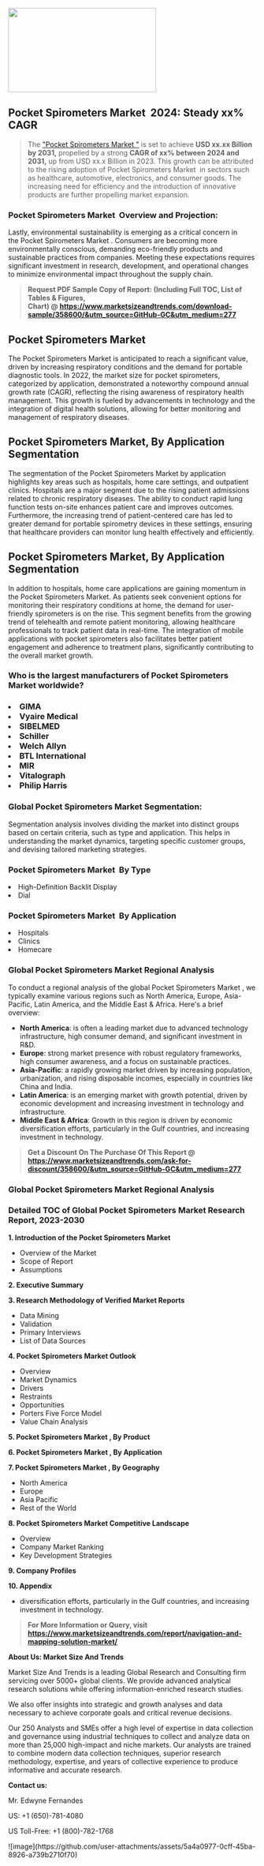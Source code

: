 <p><img class="alignnone size-medium wp-image-20088" src="https://ffe5etoiles.com/wp-content/uploads/2024/12/MST1-300x171.png" alt="" width="300" height="171" /></p><h2 id="ember46" class="ember-view reader-text-block__heading-2">Pocket Spirometers Market &nbsp;2024: Steady&nbsp;xx% CAGR</h2><blockquote id="ember47" class="ember-view reader-text-block__blockquote">The&nbsp;<a class="app-aware-link " href="https://www.marketsizeandtrends.com/download-sample/358600/&utm_source=GitHub-GC&utm_medium=277" target="_blank" data-test-app-aware-link="">"Pocket Spirometers Market "</a>&nbsp;is set to achieve&nbsp;<strong>USD&nbsp;xx.xx&nbsp;Billion by 2031,</strong>&nbsp;propelled by a strong&nbsp;<strong>CAGR of&nbsp;xx% between 2024 and 2031,</strong>&nbsp;up from USD xx.x Billion in 2023. This growth can be attributed to the rising adoption of&nbsp;Pocket Spirometers Market &nbsp;in sectors such as healthcare, automotive, electronics, and consumer goods. The increasing need for efficiency and the introduction of innovative products are further propelling market expansion.</blockquote><h3 id="ember48" class="ember-view reader-text-block__heading-3">Pocket Spirometers Market &nbsp;Overview and Projection:</h3><p id="ember49" class="ember-view reader-text-block__paragraph">Lastly, environmental sustainability is emerging as a critical concern in the&nbsp;Pocket Spirometers Market . Consumers are becoming more environmentally conscious, demanding eco-friendly products and sustainable practices from companies. Meeting these expectations requires significant investment in research, development, and operational changes to minimize environmental impact throughout the supply chain.</p><blockquote id="ember50" class="ember-view reader-text-block__blockquote"><strong>Request PDF Sample Copy of Report: (Including Full TOC, List of Tables &amp; Figures, Chart)&nbsp;@&nbsp;<strong><a href="https://www.marketsizeandtrends.com/download-sample/358600/&utm_source=GitHub-GC&utm_medium=277" target="_blank">https://www.marketsizeandtrends.com/download-sample/358600/&utm_source=GitHub-GC&utm_medium=277</a></strong></strong></blockquote><h3 class=""> <h2>Pocket Spirometers Market</h2><p>The Pocket Spirometers Market is anticipated to reach a significant value, driven by increasing respiratory conditions and the demand for portable diagnostic tools. In 2022, the market size for pocket spirometers, categorized by application, demonstrated a noteworthy compound annual growth rate (CAGR), reflecting the rising awareness of respiratory health management. This growth is fueled by advancements in technology and the integration of digital health solutions, allowing for better monitoring and management of respiratory diseases.</p><h2>Pocket Spirometers Market, By Application Segmentation</h2><p>The segmentation of the Pocket Spirometers Market by application highlights key areas such as hospitals, home care settings, and outpatient clinics. Hospitals are a major segment due to the rising patient admissions related to chronic respiratory diseases. The ability to conduct rapid lung function tests on-site enhances patient care and improves outcomes. Furthermore, the increasing trend of patient-centered care has led to greater demand for portable spirometry devices in these settings, ensuring that healthcare providers can monitor lung health effectively and efficiently.</p><h2>Pocket Spirometers Market, By Application Segmentation</h2><p>In addition to hospitals, home care applications are gaining momentum in the Pocket Spirometers Market. As patients seek convenient options for monitoring their respiratory conditions at home, the demand for user-friendly spirometers is on the rise. This segment benefits from the growing trend of telehealth and remote patient monitoring, allowing healthcare professionals to track patient data in real-time. The integration of mobile applications with pocket spirometers also facilitates better patient engagement and adherence to treatment plans, significantly contributing to the overall market growth.</p></h3><h3 id="" class="">Who is the largest manufacturers of&nbsp;Pocket Spirometers Market  worldwide?</h3><h3 class=""></Li><Li>GIMA</Li><Li> Vyaire Medical</Li><Li> SIBELMED</Li><Li> Schiller</Li><Li> Welch Allyn</Li><Li> BTL International</Li><Li> MIR</Li><Li> Vitalograph</Li><Li> Philip Harris</h3><h3 id="ember53" class="ember-view reader-text-block__heading-3">Global&nbsp;Pocket Spirometers Market  Segmentation:</h3><p id="ember54" class="ember-view reader-text-block__paragraph">Segmentation analysis involves dividing the market into distinct groups based on certain criteria, such as type and application. This helps in understanding the market dynamics, targeting specific customer groups, and devising tailored marketing strategies.</p><h3 id="" class="">Pocket Spirometers Market &nbsp;By Type</h3><p></Li><Li>High-Definition Backlit Display</Li><Li> Dial</p><h3 id="" class="">Pocket Spirometers Market &nbsp;By Application</h3><p class=""></Li><Li>Hospitals</Li><Li> Clinics</Li><Li> Homecare</p><h3 id="ember62" class="ember-view reader-text-block__heading-3">Global Pocket Spirometers Market  Regional Analysis</h3><p id="ember63" class="ember-view reader-text-block__paragraph">To conduct a regional analysis of the global Pocket Spirometers Market , we typically examine various regions such as North America, Europe, Asia-Pacific, Latin America, and the Middle East &amp; Africa. Here's a brief overview:</p><ul><li><strong>North America</strong>: is often a leading market due to advanced technology infrastructure, high consumer demand, and significant investment in R&amp;D.</li><li><strong>Europe</strong>: strong market presence with robust regulatory frameworks, high consumer awareness, and a focus on sustainable practices.</li><li><strong>Asia-Pacific</strong>: a rapidly growing market driven by increasing population, urbanization, and rising disposable incomes, especially in countries like China and India.</li><li><strong>Latin America</strong>: is an emerging market with growth potential, driven by economic development and increasing investment in technology and infrastructure.</li><li><strong>Middle East &amp; Africa</strong>: Growth in this region is driven by economic diversification efforts, particularly in the Gulf countries, and increasing investment in technology.</li></ul><blockquote id="ember61" class="ember-view reader-text-block__blockquote"><strong>Get a Discount On The Purchase Of This Report @ <strong><a href="https://html-cleaner.com/" target="">https://www.marketsizeandtrends.com/ask-for-discount/358600/&utm_source=GitHub-GC&utm_medium=277</a></strong></strong></blockquote><h3 id="ember62" class="ember-view reader-text-block__heading-3">Global Pocket Spirometers Market  Regional Analysis</h3><h3 id="" class="">Detailed TOC of Global Pocket Spirometers Market  Research Report, 2023-2030</h3><p id="" class=""><strong>1. Introduction of the Pocket Spirometers Market </strong></p><ul><li>Overview of the Market</li><li>Scope of Report</li><li>Assumptions</li></ul><p id="" class=""><strong>2. Executive Summary</strong></p><p id="" class=""><strong>3. Research Methodology of Verified Market Reports</strong></p><ul><li>Data Mining</li><li>Validation</li><li>Primary Interviews</li><li>List of Data Sources</li></ul><p id="" class=""><strong>4. Pocket Spirometers Market  Outlook</strong></p><ul><li>Overview</li><li>Market Dynamics</li><li>Drivers</li><li>Restraints</li><li>Opportunities</li><li>Porters Five Force Model</li><li>Value Chain Analysis</li></ul><p id="" class=""><strong>5. Pocket Spirometers Market , By Product</strong></p><p id="" class=""><strong>6. Pocket Spirometers Market , By Application</strong></p><p id="" class=""><strong>7. Pocket Spirometers Market , By Geography</strong></p><ul><li>North America</li><li>Europe</li><li>Asia Pacific</li><li>Rest of the World</li></ul><p id="" class=""><strong>8. Pocket Spirometers Market  Competitive Landscape</strong></p><ul><li>Overview</li><li>Company Market Ranking</li><li>Key Development Strategies</li></ul><p id="" class=""><strong>9. Company Profiles</strong></p><p id="" class=""><strong>10. Appendix</strong></p><ul><li>diversification efforts, particularly in the Gulf countries, and increasing investment in technology.</li></ul><blockquote id="ember65" class="ember-view reader-text-block__blockquote"><strong>For More Information or Query, visit <strong><strong><a href="https://html-cleaner.com/" target="">https://www.marketsizeandtrends.com/report/navigation-and-mapping-solution-market/</a></strong></strong></strong></blockquote><p id="" class=""><strong>About Us: Market Size And Trends</strong></p><p id="" class="">Market Size And Trends is a leading Global Research and Consulting firm servicing over 5000+ global clients. We provide advanced analytical research solutions while offering information-enriched research studies.</p><p id="" class="">We also offer insights into strategic and growth analyses and data necessary to achieve corporate goals and critical revenue decisions.</p><p id="" class="">Our 250 Analysts and SMEs offer a high level of expertise in data collection and governance using industrial techniques to collect and analyze data on more than 25,000 high-impact and niche markets. Our analysts are trained to combine modern data collection techniques, superior research methodology, expertise, and years of collective experience to produce informative and accurate research.</p><p id="" class=""><strong>Contact us:</strong></p><p id="" class="">Mr. Edwyne Fernandes</p><p id="" class="">US: +1 (650)-781-4080</p><p id="" class="">US Toll-Free: +1 (800)-782-1768</p>
![image](https://github.com/user-attachments/assets/5a4a0977-0cff-45ba-8926-a739b2710f70)
